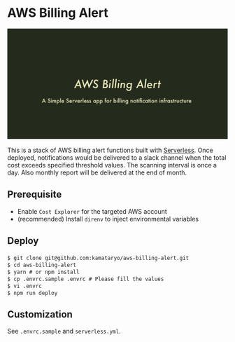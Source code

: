 # AWS Billing Alert

![social](./socials/ogp.png)

This is a stack of AWS billing alert functions built with [Serverless](https://serverless.com/).
Once deployed, notifications would be delivered to a slack channel when the total cost exceeds specified threshold values. The scanning interval is once a day.
Also monthly report will be delivered at the end of month.

## Prerequisite

- Enable `Cost Explorer` for the targeted AWS account
- (recommended) Install `direnv` to inject environmental variables

## Deploy

```shell
$ git clone git@github.com:kamataryo/aws-billing-alert.git
$ cd aws-billing-alert
$ yarn # or npm install
$ cp .envrc.sample .envrc # Please fill the values
$ vi .envrc
$ npm run deploy
```

## Customization

See `.envrc.sample` and `serverless.yml`.
